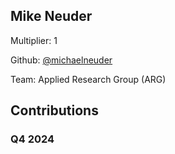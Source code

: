 
## Mike Neuder
Multiplier: 1

Github: [@michaelneuder](https://github.com/michaelneuder)

Team: Applied Research Group (ARG)

## Contributions

### Q4 2024

